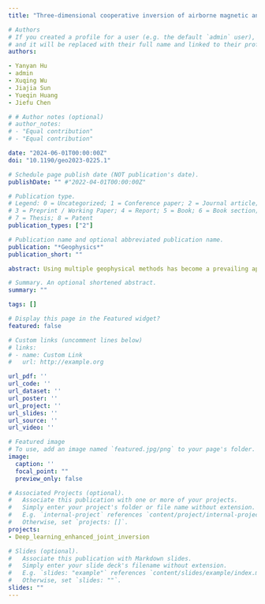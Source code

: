 ```yaml
---
title: "Three-dimensional cooperative inversion of airborne magnetic and gravity gradient data using deep-learning techniques"

# Authors
# If you created a profile for a user (e.g. the default `admin` user), write the username (folder name) here
# and it will be replaced with their full name and linked to their profile.
authors:

- Yanyan Hu
- admin
- Xuqing Wu
- Jiajia Sun
- Yueqin Huang
- Jiefu Chen

# # Author notes (optional)
# author_notes:
# - "Equal contribution"
# - "Equal contribution"

date: "2024-06-01T00:00:00Z"
doi: "10.1190/geo2023-0225.1"

# Schedule page publish date (NOT publication's date).
publishDate: "" #"2022-04-01T00:00:00Z"

# Publication type.
# Legend: 0 = Uncategorized; 1 = Conference paper; 2 = Journal article;
# 3 = Preprint / Working Paper; 4 = Report; 5 = Book; 6 = Book section;
# 7 = Thesis; 8 = Patent
publication_types: ["2"]

# Publication name and optional abbreviated publication name.
publication: "*Geophysics*"
publication_short: ""

abstract: Using multiple geophysical methods has become a prevailing approach in numerous geophysical applications to investigate subsurface structures and parameters. These multimethod-based exploration strategies have the potential to greatly diminish uncertainties and ambiguities encountered during geophysical data analysis and interpretation. One of the applications is the cooperative inversion of airborne magnetic and gravity gradient data for the interpretation of data obtained in mineral, oil and gas, and geothermal explorations. In this paper, a unified cooperative inversion framework is designed by combining the standard separate inversions with a deep neural network (DNN), which serves as the link between different types of data. A well-trained DNN takes the separately inverted susceptibility and density models as the inputs and provides improved models that will be used as the initial models of deterministic inversions. A two-round iteration strategy is adopted to guarantee the reasonability of the recovered models and overall efficiency of the inversion. In addition, this deep-learning (DL)-based framework demonstrates excellent generalization abilities when tested on models that are entirely distinct from the training data sets. The framework can easily incorporate multiphysics without necessitating any structural changes to the network. Synthetic experiments validate that our DL-based method outperforms conventional separate inversions and cross-gradient-based joint inversion in view of the accuracy of the recovered models and inversion efficiency. Successful application to field data further verifies the effectiveness of our DL-based method.

# Summary. An optional shortened abstract.
summary: ""

tags: []

# Display this page in the Featured widget?
featured: false

# Custom links (uncomment lines below)
# links:
# - name: Custom Link
#   url: http://example.org

url_pdf: ''
url_code: ''
url_dataset: ''
url_poster: ''
url_project: ''
url_slides: ''
url_source: ''
url_video: ''

# Featured image
# To use, add an image named `featured.jpg/png` to your page's folder.
image:
  caption: ''
  focal_point: ""
  preview_only: false

# Associated Projects (optional).
#   Associate this publication with one or more of your projects.
#   Simply enter your project's folder or file name without extension.
#   E.g. `internal-project` references `content/project/internal-project/index.md`.
#   Otherwise, set `projects: []`.
projects:
- Deep_learning_enhanced_joint_inversion

# Slides (optional).
#   Associate this publication with Markdown slides.
#   Simply enter your slide deck's filename without extension.
#   E.g. `slides: "example"` references `content/slides/example/index.md`.
#   Otherwise, set `slides: ""`.
slides: ""
---
```

